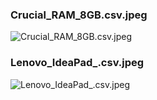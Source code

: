### Crucial_RAM_8GB.csv.jpeg
![Crucial_RAM_8GB.csv.jpeg](graphs/Crucial_RAM_8GB.csv.jpeg)
### Lenovo_IdeaPad_.csv.jpeg
![Lenovo_IdeaPad_.csv.jpeg](graphs/Lenovo_IdeaPad_.csv.jpeg)
